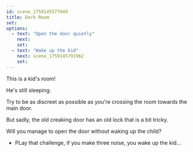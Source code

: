 ```yaml
---
id: scene_1759145577049
title: Dark Room
set:
options:
  - text: "Open the door quietly"
    next: 
    set:
  - text: "Wake up the kid"
    next: scene_1759145791962
    set:
---
```


This is a kid's room!

He's still sleeping.

Try to be as discreet as possible as you're crossing the room towards the main door.

But sadly, the old creaking door has an old lock that is a bit tricky. 

Will you manage to open the door without waking up the child? 

- PLay that challenge, if you make three noise, you wake up the kid... 


